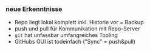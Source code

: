 ###  neue Erkenntnisse

- Repo liegt lokal komplett inkl. Historie vor = Backup
- push und pull für Kommunikation mit Repo-Server
- `git` hat unfassbar umfangreiches Tooling
- GitHubs GUI ist todeinfach ("Sync" = push&pull)
